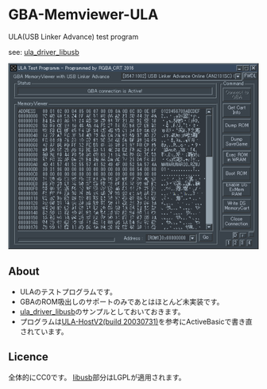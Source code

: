 # GBA-Memviewer-ULA
ULA(USB Linker Advance) test program

see: [ula_driver_libusb](https://github.com/RGBA-CRT/ula_driver_libusb)

![ss-dump](ss-dump.png)

## About
+ ULAのテストプログラムです。
+ GBAのROM吸出しのサポートのみであとはほとんど未実装です。
+ [ula_driver_libusb](https://github.com/RGBA-CRT/ula_driver_libusb)のサンプルとしておいておきます。
+ プログラムは[ULA-HostV2(build 20030731)](http://www2.teamknox.com/teamknox_old/ula/ula.html)を参考にActiveBasicで書き直されています。

## Licence
全体的にCC0です。
[libusb](https://github.com/libusb/libusb)部分はLGPLが適用されます。
